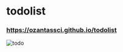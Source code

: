 # todolist

### https://ozantassci.github.io/todolist

![todo](https://user-images.githubusercontent.com/102819318/181094565-9980ecd4-e0aa-4b6d-97d3-d9354fa599a3.PNG)
